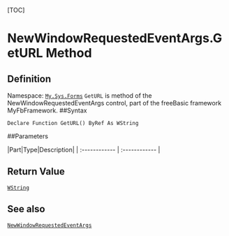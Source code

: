 [TOC]
# NewWindowRequestedEventArgs.GetURL Method

## Definition
Namespace: [`My.Sys.Forms`](My.Sys.Forms.md)
`GetURL` is method of the NewWindowRequestedEventArgs control, part of the freeBasic framework MyFbFramework.
##Syntax
```freeBasic
Declare Function GetURL() ByRef As WString
```

##Parameters

|Part|Type|Description|
| :------------ | :------------ |

## Return Value
[`WString`]("https://www.freebasic.net/wiki/KeyPgWString")
## See also
[`NewWindowRequestedEventArgs`](NewWindowRequestedEventArgs.md)
